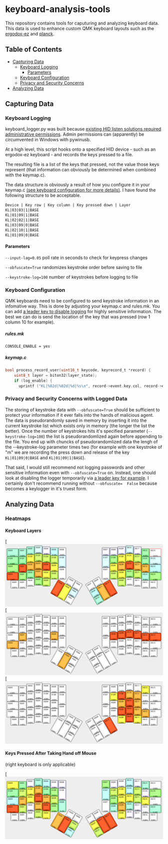# keyboard-analysis-tools

This repository contains tools for caputuring and analyzing keyboard data. This data is used to enhance custom QMK keyboard layouts such as the [ergodox-ez][ergodox-ez] and [planck][planck].

[ergodox-ez]: https://github.com/joshuabragge/ergodox
[planck]: https://github.com/joshuabragge/planck/

## Table of Contents

* [Capturing Data](#Capturing-Data)
    - [Keyboard Logging](#keyboard-logger)
        - [Parameters](#parameters)
    - [Keyboard Configuration](#Keyboard-Configuration)
    - [Privacy and Security Concerns](#privacy-security)
* [Analyzing Data](#Analyzing-Data)

## Capturing Data
### Keyboard Logging

keyboard_logger.py was built because [existing HID listen solutions required administrative permissions][existing-solutions]. Admin permissions can (apparently) be circumvented in Windows with pywinusb.

At a high level, this script hooks onto a specified HID device - such as an ergodox-ez keyboard - and records the keys pressed to a file.

The resulting file is a list of the keys that pressed, not the value those keys represent (that information can obviously be determined when combined with the keymap.c).

The data structure is obviously a result of how you configure it in your keymap.c [(see keyboard configuration for more details)](#keyboard-configuration). I have found the following structure to be acceptable.

```
Device | Key row | Key column | Key pressed down | Layer
KL|03|03|1|BASE
KL|01|09|1|BASE
KL|02|02|1|BASE
KL|03|09|0|BASE
KL|02|10|1|BASE
KL|01|09|0|BASE
```

#### Parameters

`--input-lag=0.05` poll rate in seconds to check for keypress changes

`--obfuscate=True` randomizes keystroke order before saving to file

`--keystroke-log=100` number of keystrokes before logging to file

### Keyboard Configuration
QMK keyboards need to be configured to send keystroke information in an infomative way. This is done by adjusting your keymap.c and rules.mk. You can add [a leader key to disable logging][log-leader] for highly sensitive information. The best we can do is send the location of the key that was pressed (row 1 column 10 for example).

##### rules.mk
```
CONSOLE_ENABLE = yes
```
##### keymap.c
```c
bool process_record_user(uint16_t keycode, keyrecord_t *record) {
    uint8_t layer = biton32(layer_state);
    if (log_enable) {
      uprintf ("KL|%02d|%02d|%d|%s\n", record->event.key.col, record->event.key.row, record->event.pressed, "BASE");
```

[existing-solutions]: https://www.pjrc.com/teensy/hid_listen.html
[log-leader]: https://github.com/joshuabragge/ergodox/blob/325429ef3de1e1997918541ce7b1e3b89b066b6b/keymap.c#L564

### Privacy and Security Concerns with Logged Data

The storing of keystroke data with `--obfuscate=True` should be sufficient to protect your information if it ever falls into the hands of malicious agent. The data is pseudorandomly saved in memory by inserting it into the current keystroke list which exists only in memory (the longer the list the better). Once the number of keystrokes hits it's specified parameter (`--keystroke-log=100`) the list is pseudorandomlized again before appending to the file. You end up with chuncks of pseudorandomlized data the lengh of the --keystroke-log parameter times two (for example with one keystroke of "m" we are recording the press down and release of the key `KL|01|09|0|BASE` and `KL|01|09|1|BASE`).

That said, I would still recommend not logging passwords and other sensitive information even with `--obfuscate=True` on. Instead, one should look at disabling the logger temporarily via [a leader key for example][log-leader]. I certainly don't recommend running without `--obfuscate=  False` because becomes a keylogger in it's truest form.

## Analyzing Data

### Heatmaps

####  Keyboard Layers
[![Base layer](https://github.com/joshuabragge/keyboard-analysis-tools/blob/master/images/ergodox-base.png)
[![Movement layer](https://github.com/joshuabragge/keyboard-analysis-tools/blob/master/images/ergodox-mvmnt.png)
[![Number layer](https://github.com/joshuabragge/keyboard-analysis-tools/blob/master/images/ergodox-nmbr.png)

#### Keys Pressed After Taking Hand off Mouse
(right keyboard is only applicable)

[![Mouse layer](https://github.com/joshuabragge/keyboard-analysis-tools/blob/master/images/ergodox-mouse.png)
